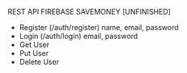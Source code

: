 REST API FIREBASE SAVEMONEY [UNFINISHED]

- Register (/auth/register) name, email, password
- Login (/auth/login) email, password
- Get User
- Put User
- Delete User
